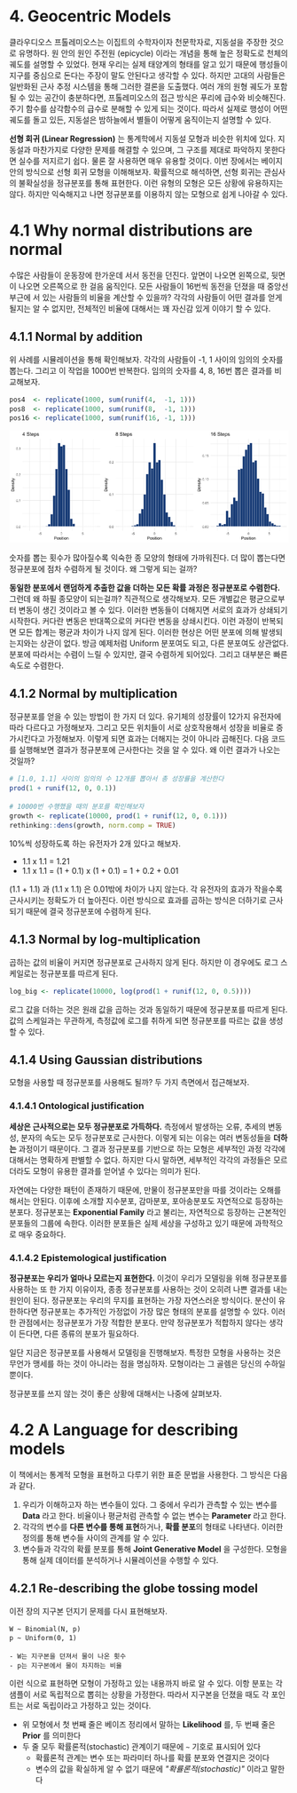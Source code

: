 # 4. Geocentric Models

클라우디오스 프톨레미오스는 이집트의 수학자이자 천문학자로, 지동설을 주장한 것으로 유명하다. 
원 안의 원인 주전원 (epicycle) 이라는 개념을 통해 높은 정확도로 천체의 궤도를 설명할 수 있었다. 
현재 우리는 실제 태양계의 형태를 알고 있기 때문에 행성들이 지구를 중심으로 돈다는 주장이 말도 안된다고 생각할 수 있다. 
하지만 고대의 사람들은 일반화된 근사 추정 시스템을 통해 그러한 결론을 도출했다. 
여러 개의 원형 궤도가 포함될 수 있는 공간이 충분하다면, 프톨레미오스의 접근 방식은 푸리에 급수와 비슷해진다. 
주기 함수를 삼각함수의 급수로 분해할 수 있게 되는 것이다. 
따라서 실제로 행성이 어떤 궤도를 돌고 있든, 지동설은 밤하늘에서 별들이 어떻게 움직이는지 설명할 수 있다. 

**선형 회귀 (Linear Regression)** 는 통계학에서 지동설 모형과 비슷한 위치에 있다. 
지동설과 마찬가지로 다양한 문제를 해결할 수 있으며, 그 구조를 제대로 파악하지 못한다면 실수를 저지르기 쉽다. 
물론 잘 사용하면 매우 유용할 것이다. 이번 장에서는 베이지안의 방식으로 선형 회귀 모형을 이해해보자.
확률적으로 해석하면, 선형 회귀는 관심사의 불확실성을 정규분포를 통해 표현한다. 이런 유형의 모형은 모든 상황에 유용하지는 않다. 
하지만 익숙해지고 나면 정규분포를 이용하지 않는 모형으로 쉽게 나아갈 수 있다.

# 4.1 Why normal distributions are normal

수많은 사람들이 운동장에 한가운데 서서 동전을 던진다. 앞면이 나오면 왼쪽으로, 뒷면이 나오면 오른쪽으로 한 걸음 움직인다. 
모든 사람들이 16번씩 동전을 던졌을 때 중앙선 부근에 서 있는 사람들의 비율을 계산할 수 있을까? 
각각의 사람들이 어떤 결과를 얻게 될지는 알 수 없지만, 전체적인 비율에 대해서는 꽤 자신감 있게 이야기 할 수 있다.

## 4.1.1 Normal by addition

위 사례를 시뮬레이션을 통해 확인해보자. 각각의 사람들이 -1, 1 사이의 임의의 숫자를 뽑는다. 
그리고 이 작업을 1000번 반복한다. 임의의 숫자를 4, 8, 16번 뽑은 결과를 비교해보자.

```r
pos4  <- replicate(1000, sum(runif(4,  -1, 1)))
pos8  <- replicate(1000, sum(runif(8,  -1, 1)))
pos16 <- replicate(1000, sum(runif(16, -1, 1)))
```

![](fig/ch4_normal_by_addition_01.png)

숫자를 뽑는 횟수가 많아질수록 익숙한 종 모양의 형태에 가까워진다. 더 많이 뽑는다면 정규분포에 점차 수렴하게 될 것이다. 왜 그렇게 되는 걸까?

**동일한 분포에서 랜덤하게 추출한 값을 더하는 모든 확률 과정은 정규분포로 수렴한다.** 그런데 왜 하필 종모양이 되는걸까? 
직관적으로 생각해보자. 모든 개별값은 평균으로부터 변동이 생긴 것이라고 볼 수 있다. 이러한 변동들이 더해지면 서로의 효과가 상쇄되기 시작한다. 
커다란 변동은 반대쪽으로의 커다란 변동을 상쇄시킨다. 이런 과정이 반복되면 모든 합계는 평균과 차이가 나지 않게 된다. 
이러한 현상은 어떤 분포에 의해 발생되는지와는 상관이 없다. 방금 예제처럼 Uniform 분포여도 되고, 다른 분포여도 상관없다. 
분포에 따라서는 수렴이 느릴 수 있지만, 결국 수렴하게 되어있다. 그리고 대부분은 빠른 속도로 수렴한다.

## 4.1.2 Normal by multiplication

정규분포를 얻을 수 있는 방법이 한 가지 더 있다. 유기체의 성장률이 12가지 유전자에 따라 다르다고 가정해보자. 
그리고 모든 위치들이 서로 상호작용해서 성장을 비율로 증가시킨다고 가정해보자. 이렇게 되면 효과는 더해지는 것이 아니라 곱해진다. 
다음 코드를 실행해보면 결과가 정규분포에 근사한다는 것을 알 수 있다. 왜 이런 결과가 나오는 것일까?

```r
# [1.0, 1.1] 사이의 임의의 수 12개를 뽑아서 총 성장률을 계산한다
prod(1 + runif(12, 0, 0.1))

# 10000번 수행했을 때의 분포를 확인해보자
growth <- replicate(10000, prod(1 + runif(12, 0, 0.1)))
rethinking::dens(growth, norm.comp = TRUE)
```

10%씩 성장하도록 하는 유전자가 2개 있다고 해보자.

- 1.1 x 1.1 = 1.21
- 1.1 x 1.1 = (1 + 0.1) x (1 + 0.1) = 1 + 0.2 + 0.01

(1.1 + 1.1) 과 (1.1 x 1.1) 은 0.01밖에 차이가 나지 않는다. 각 유전자의 효과가 작을수록 근사시키는 정확도가 더 높아진다. 
이런 방식으로 효과를 곱하는 방식은 더하기로 근사되기 때문에 결국 정규분포에 수렴하게 된다.

## 4.1.3 Normal by log-multiplication

곱하는 값의 비율이 커지면 정규분포로 근사하지 않게 된다. 하지만 이 경우에도 로그 스케일로는 정규분포를 따르게 된다.

```r
log_big <- replicate(10000, log(prod(1 + runif(12, 0, 0.5))))
```    

로그 값을 더하는 것은 원래 값을 곱하는 것과 동일하기 때문에 정규분포를 따르게 된다. 
값의 스케일과는 무관하게, 측정값에 로그를 취하게 되면 정규분포를 따르는 값을 생성할 수 있다.

## 4.1.4 Using Gaussian distributions

모형을 사용할 때 정규분포를 사용해도 될까? 두 가지 측면에서 접근해보자.

### 4.1.4.1 Ontological justification

**세상은 근사적으로는 모두 정규분포로 가득하다.** 측정에서 발생하는 오류, 추세의 변동성, 분자의 속도는 모두 정규분포로 근사한다. 
이렇게 되는 이유는 여러 변동성들을 **더하는** 과정이기 때문이다. 그 결과 정규분포를 기반으로 하는 모형은 세부적인 과정 각각에 대해서는 명확하게 판별할 수 없다. 
하지만 다시 말하면, 세부적인 각각의 과정들은 모르더라도 모형이 유용한 결과를 얻어낼 수 있다는 의미가 된다. 

자연에는 다양한 패턴이 존재하기 때문에, 만물이 정규분포만을 따를 것이라는 오해를 해서는 안된다. 
이후에 소개할 지수분포, 감마분포, 포아송분포도 자연적으로 등장하는 분포다. 
정규분포는 **Exponential Family** 라고 불리는, 자연적으로 등장하는 근본적인 분포들의 그룹에 속한다. 
이러한 분포들은 실제 세상을 구성하고 있기 때문에 과학적으로 매우 중요하다.

### 4.1.4.2 Epistemological justification

**정규분포는 우리가 얼마나 모르는지 표현한다.** 이것이 우리가 모델링을 위해 정규분포를 사용하는 또 한 가지 이유이자, 
종종 정규분포를 사용하는 것이 오히려 나쁜 결과를 내는 원인이 된다. 정규분포는 우리의 무지를 표현하는 가장 자연스러운 방식이다. 
분산이 유한하다면 정규분포는 추가적인 가정없이 가장 많은 형태의 분포를 설명할 수 있다. 이러한 관점에서는 정규분포가 가장 적합한 분포다. 
만약 정규분포가 적합하지 않다는 생각이 든다면, 다른 종류의 분포가 필요하다.

일단 지금은 정규분포를 사용해서 모델링을 진행해보자. 특정한 모형을 사용하는 것은 무언가 맹세를 하는 것이 아니라는 점을 명심하자. 
모형이라는 그 골렘은 당신의 수하일 뿐이다. 

정규분포를 쓰지 않는 것이 좋은 상황에 대해서는 나중에 살펴보자.

# 4.2 A Language for describing models

이 책에서는 통계적 모형을 표현하고 다루기 위한 표준 문법을 사용한다. 그 방식은 다음과 같다.

1. 우리가 이해하고자 하는 변수들이 있다. 그 중에서 우리가 관측할 수 있는 변수를 **Data** 라고 한다. 비율이나 평균처럼 관측할 수 없는 변수는 **Parameter** 라고 한다.
2. 각각의 변수를 **다른 변수를 통해 표현**하거나, **확률 분포**의 형태로 나타낸다. 이러한 정의를 통해 변수들 사이의 관계를 알 수 있다.
3. 변수들과 각각의 확률 분포를 통해 **Joint Generative Model** 을 구성한다. 모형을 통해 실제 데이터를 분석하거나 시뮬레이션을 수행할 수 있다.

## 4.2.1 Re-describing the globe tossing model

이전 장의 지구본 던지기 문제를 다시 표현해보자. 

```
W ~ Binomial(N, p)
p ~ Uniform(0, 1)

- W는 지구본을 던져서 물이 나온 횟수
- p는 지구본에서 물이 차지하는 비율
```

이런 식으로 표현하면 모형이 가정하고 있는 내용까지 바로 알 수 있다. 이항 분포는 각 샘플이 서로 독립적으로 뽑히는 상황을 가정한다. 
따라서 지구본을 던졌을 때도 각 포인트는 서로 독립이라고 가정하고 있는 것이다. 

- 위 모형에서 첫 번째 줄은 베이즈 정리에서 말하는 **Likelihood** 를, 두 번째 줄은 **Prior** 를 의미한다
- 두 줄 모두 확률론적(stochastic) 관계이기 때문에 `~` 기호로 표시되어 있다
    - 확률론적 관계는 변수 또는 파라미터 하나를 확률 분포와 연결지은 것이다
    - 변수의 값을 확실하게 알 수 없기 때문에 *"확률론적(stochastic)"* 이라고 말한다
